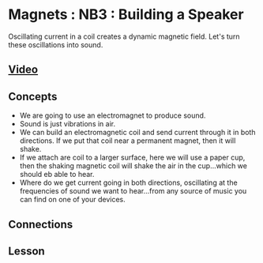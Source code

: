 # Magnets : NB3 : Building a Speaker
Oscillating current in a coil creates a dynamic magnetic field. Let's turn these oscillations into sound.

## [Video](https://vimeo.com/videos/1031277112)

## Concepts
- We are going to use an electromagnet to produce sound.
- Sound is just vibrations in air.
- We can build an electromagnetic coil and send current through it in both directions. If we put that coil near a permanent magnet, then it will shake.
- If we attach are coil to a larger surface, here we will use a paper cup, then the shaking magnetic coil will shake the air in the cup...which we should eb able to hear.
- Where do we get current going in both directions, oscillating at the frequencies of sound we want to hear...from any source of music you can find on one of your devices.

## Connections

## Lesson
